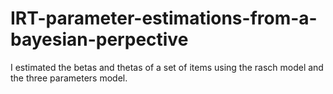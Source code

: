 # IRT-parameter-estimations-from-a-bayesian-perpective
I estimated the betas and thetas of a set of items  using the rasch model and the three parameters model.
